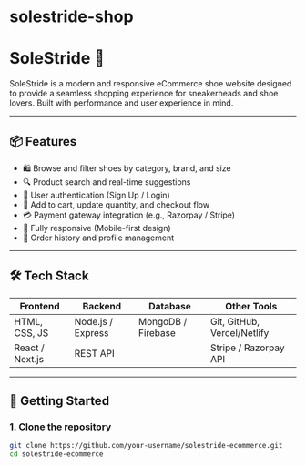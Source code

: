 # solestride-shop
# SoleStride 👟

SoleStride is a modern and responsive eCommerce shoe website designed to provide a seamless shopping experience for sneakerheads and shoe lovers. Built with performance and user experience in mind.


---

## 📦 Features

- 🛍️ Browse and filter shoes by category, brand, and size
- 🔍 Product search and real-time suggestions
- 👤 User authentication (Sign Up / Login)
- 🛒 Add to cart, update quantity, and checkout flow
- 💳 Payment gateway integration (e.g., Razorpay / Stripe)
- 📱 Fully responsive (Mobile-first design)
- 🧾 Order history and profile management

---

## 🛠️ Tech Stack

| Frontend        | Backend       | Database     | Other Tools     |
|----------------|----------------|--------------|-----------------|
| HTML, CSS, JS   | Node.js / Express | MongoDB / Firebase | Git, GitHub, Vercel/Netlify |
| React / Next.js | REST API       |              | Stripe / Razorpay API |

---

## 🚀 Getting Started

### 1. Clone the repository
```bash
git clone https://github.com/your-username/solestride-ecommerce.git
cd solestride-ecommerce
